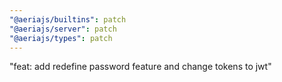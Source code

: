 ```yaml
---
"@aeriajs/builtins": patch
"@aeriajs/server": patch
"@aeriajs/types": patch
---
```


"feat: add redefine password feature and change tokens to jwt"
